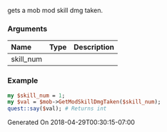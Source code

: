 gets a mob mod skill dmg taken.
### Arguments
**Name**|**Type**|**Description**
:---|:---|:---
skill_num||

### Example

```perl
my $skill_num = 1;
my $val = $mob->GetModSkillDmgTaken($skill_num);
quest::say($val); # Returns int
```


Generated On 2018-04-29T00:30:15-07:00